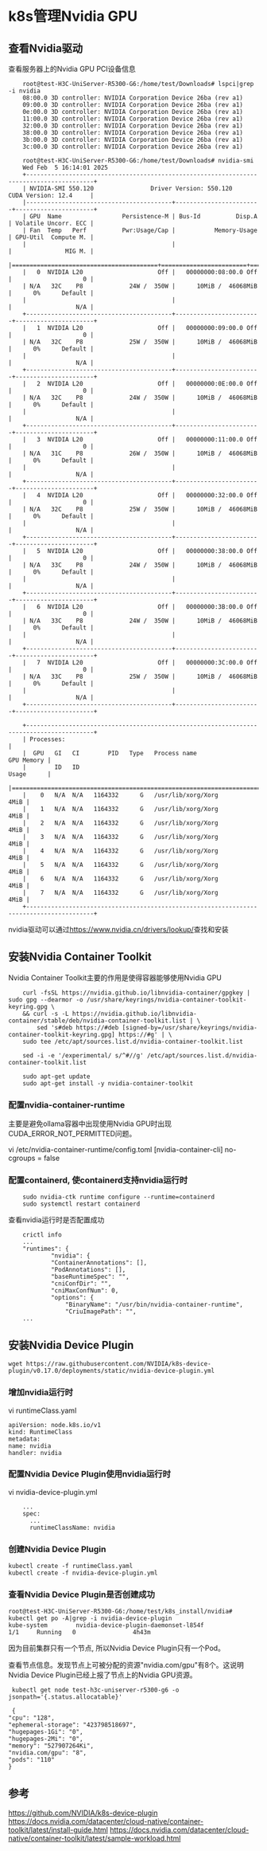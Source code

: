 # k8s管理Nvidia GPU

## 查看Nvidia驱动

查看服务器上的Nvidia GPU PCI设备信息

        root@test-H3C-UniServer-R5300-G6:/home/test/Downloads# lspci|grep -i nvidia
        08:00.0 3D controller: NVIDIA Corporation Device 26ba (rev a1)
        09:00.0 3D controller: NVIDIA Corporation Device 26ba (rev a1)
        0e:00.0 3D controller: NVIDIA Corporation Device 26ba (rev a1)
        11:00.0 3D controller: NVIDIA Corporation Device 26ba (rev a1)
        32:00.0 3D controller: NVIDIA Corporation Device 26ba (rev a1)
        38:00.0 3D controller: NVIDIA Corporation Device 26ba (rev a1)
        3b:00.0 3D controller: NVIDIA Corporation Device 26ba (rev a1)
        3c:00.0 3D controller: NVIDIA Corporation Device 26ba (rev a1)

        root@test-H3C-UniServer-R5300-G6:/home/test/Downloads# nvidia-smi
        Wed Feb  5 16:14:01 2025
        +-----------------------------------------------------------------------------------------+
        | NVIDIA-SMI 550.120                Driver Version: 550.120        CUDA Version: 12.4     |
        |-----------------------------------------+------------------------+----------------------+
        | GPU  Name                 Persistence-M | Bus-Id          Disp.A | Volatile Uncorr. ECC |
        | Fan  Temp   Perf          Pwr:Usage/Cap |           Memory-Usage | GPU-Util  Compute M. |
        |                                         |                        |               MIG M. |
        |=========================================+========================+======================|
        |   0  NVIDIA L20                     Off |   00000000:08:00.0 Off |                    0 |
        | N/A   32C    P8             24W /  350W |      10MiB /  46068MiB |      0%      Default |
        |                                         |                        |                  N/A |
        +-----------------------------------------+------------------------+----------------------+
        |   1  NVIDIA L20                     Off |   00000000:09:00.0 Off |                    0 |
        | N/A   32C    P8             25W /  350W |      10MiB /  46068MiB |      0%      Default |
        |                                         |                        |                  N/A |
        +-----------------------------------------+------------------------+----------------------+
        |   2  NVIDIA L20                     Off |   00000000:0E:00.0 Off |                    0 |
        | N/A   32C    P8             24W /  350W |      10MiB /  46068MiB |      0%      Default |
        |                                         |                        |                  N/A |
        +-----------------------------------------+------------------------+----------------------+
        |   3  NVIDIA L20                     Off |   00000000:11:00.0 Off |                    0 |
        | N/A   31C    P8             26W /  350W |      10MiB /  46068MiB |      0%      Default |
        |                                         |                        |                  N/A |
        +-----------------------------------------+------------------------+----------------------+
        |   4  NVIDIA L20                     Off |   00000000:32:00.0 Off |                    0 |
        | N/A   32C    P8             25W /  350W |      10MiB /  46068MiB |      0%      Default |
        |                                         |                        |                  N/A |
        +-----------------------------------------+------------------------+----------------------+
        |   5  NVIDIA L20                     Off |   00000000:38:00.0 Off |                    0 |
        | N/A   33C    P8             24W /  350W |      10MiB /  46068MiB |      0%      Default |
        |                                         |                        |                  N/A |
        +-----------------------------------------+------------------------+----------------------+
        |   6  NVIDIA L20                     Off |   00000000:3B:00.0 Off |                    0 |
        | N/A   33C    P8             24W /  350W |      10MiB /  46068MiB |      0%      Default |
        |                                         |                        |                  N/A |
        +-----------------------------------------+------------------------+----------------------+
        |   7  NVIDIA L20                     Off |   00000000:3C:00.0 Off |                    0 |
        | N/A   33C    P8             25W /  350W |      10MiB /  46068MiB |      0%      Default |
        |                                         |                        |                  N/A |
        +-----------------------------------------+------------------------+----------------------+

        +-----------------------------------------------------------------------------------------+
        | Processes:                                                                              |
        |  GPU   GI   CI        PID   Type   Process name                              GPU Memory |
        |        ID   ID                                                               Usage      |
        |=========================================================================================|
        |    0   N/A  N/A   1164332      G   /usr/lib/xorg/Xorg                              4MiB |
        |    1   N/A  N/A   1164332      G   /usr/lib/xorg/Xorg                              4MiB |
        |    2   N/A  N/A   1164332      G   /usr/lib/xorg/Xorg                              4MiB |
        |    3   N/A  N/A   1164332      G   /usr/lib/xorg/Xorg                              4MiB |
        |    4   N/A  N/A   1164332      G   /usr/lib/xorg/Xorg                              4MiB |
        |    5   N/A  N/A   1164332      G   /usr/lib/xorg/Xorg                              4MiB |
        |    6   N/A  N/A   1164332      G   /usr/lib/xorg/Xorg                              4MiB |
        |    7   N/A  N/A   1164332      G   /usr/lib/xorg/Xorg                              4MiB |
        +-----------------------------------------------------------------------------------------+

nvidia驱动可以通过<https://www.nvidia.cn/drivers/lookup/>查找和安装

## 安装Nvidia Container Toolkit

Nvidia Container Toolkit主要的作用是使得容器能够使用Nvidia GPU

        curl -fsSL https://nvidia.github.io/libnvidia-container/gpgkey | sudo gpg --dearmor -o /usr/share/keyrings/nvidia-container-toolkit-keyring.gpg \
        && curl -s -L https://nvidia.github.io/libnvidia-container/stable/deb/nvidia-container-toolkit.list | \
            sed 's#deb https://#deb [signed-by=/usr/share/keyrings/nvidia-container-toolkit-keyring.gpg] https://#g' | \
        sudo tee /etc/apt/sources.list.d/nvidia-container-toolkit.list

        sed -i -e '/experimental/ s/^#//g' /etc/apt/sources.list.d/nvidia-container-toolkit.list

        sudo apt-get update
        sudo apt-get install -y nvidia-container-toolkit

### 配置nvidia-container-runtime

主要是避免ollama容器中出现使用Nvidia GPU时出现CUDA_ERROR_NOT_PERMITTED问题。

vi /etc/nvidia-container-runtime/config.toml
[nvidia-container-cli]
no-cgroups = false

### 配置containerd, 使containerd支持nvidia运行时

        sudo nvidia-ctk runtime configure --runtime=containerd
        sudo systemctl restart containerd

查看nvidia运行时是否配置成功

        crictl info
        ...
        "runtimes": {
                "nvidia": {
                "ContainerAnnotations": [],
                "PodAnnotations": [],
                "baseRuntimeSpec": "",
                "cniConfDir": "",
                "cniMaxConfNum": 0,
                "options": {
                    "BinaryName": "/usr/bin/nvidia-container-runtime",
                    "CriuImagePath": "",
        ...

## 安装Nvidia Device Plugin

    wget https://raw.githubusercontent.com/NVIDIA/k8s-device-plugin/v0.17.0/deployments/static/nvidia-device-plugin.yml
    
### 增加nvidia运行时

vi runtimeClass.yaml

    apiVersion: node.k8s.io/v1
    kind: RuntimeClass
    metadata:
    name: nvidia
    handler: nvidia

### 配置Nvidia Device Plugin使用nvidia运行时  

vi nvidia-device-plugin.yml

        ...
        spec:
          ...
          runtimeClassName: nvidia

### 创建Nvidia Device Plugin

    kubectl create -f runtimeClass.yaml
    kubectl create -f nvidia-device-plugin.yml

### 查看Nvidia Device Plugin是否创建成功

    root@test-H3C-UniServer-R5300-G6:/home/test/k8s_install/nvidia# kubectl get po -A|grep -i nvidia-device-plugin
    kube-system        nvidia-device-plugin-daemonset-l854f                  1/1     Running   0                4h43m

因为目前集群只有一个节点, 所以Nvidia Device Plugin只有一个Pod。

查看节点信息。发现节点上可被分配的资源"nvidia.com/gpu"有8个。这说明Nvidia Device Plugin已经上报了节点上的Nvidia GPU资源。

     kubectl get node test-h3c-uniserver-r5300-g6 -o jsonpath='{.status.allocatable}'

     {
    "cpu": "128",
    "ephemeral-storage": "423798518697",
    "hugepages-1Gi": "0",
    "hugepages-2Mi": "0",
    "memory": "527907264Ki",
    "nvidia.com/gpu": "8",
    "pods": "110"
    }

## 参考

<https://github.com/NVIDIA/k8s-device-plugin>
<https://docs.nvidia.com/datacenter/cloud-native/container-toolkit/latest/install-guide.html>
<https://docs.nvidia.com/datacenter/cloud-native/container-toolkit/latest/sample-workload.html>
